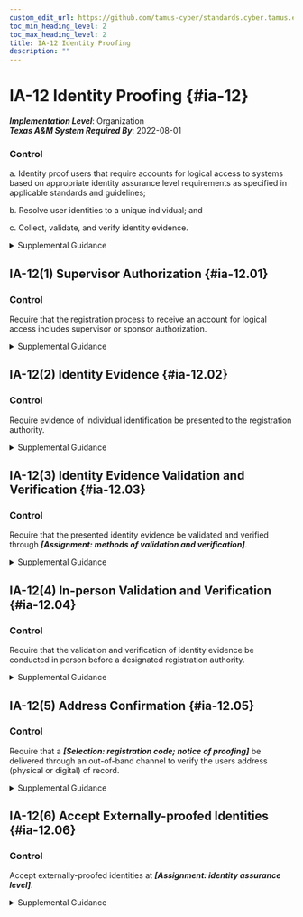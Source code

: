 ```yaml
---
custom_edit_url: https://github.com/tamus-cyber/standards.cyber.tamus.edu/tree/main/static/content/tamus.edu/TAMUS_profile.xml
toc_min_heading_level: 2
toc_max_heading_level: 2
title: IA-12 Identity Proofing
description: ""
---
```


# IA-12 Identity Proofing {#ia-12}

_**Implementation Level**_: Organization\
_**Texas A&M System Required By**_: 2022-08-01

### Control

a. Identity proof users that require accounts for logical access to systems based on appropriate identity assurance level requirements as specified in applicable standards and guidelines;

b. Resolve user identities to a unique individual; and

c. Collect, validate, and verify identity evidence.

<details>
  <summary>Supplemental Guidance</summary>

a. Identity proof users that require accounts for logical access to systems based on appropriate identity assurance level requirements as specified in applicable standards and guidelines;

b. Resolve user identities to a unique individual; and

c. Collect, validate, and verify identity evidence.

</details>

## IA-12(1) Supervisor Authorization {#ia-12.01}

### Control

Require that the registration process to receive an account for logical access includes supervisor or sponsor authorization.

<details>
  <summary>Supplemental Guidance</summary>

Require that the registration process to receive an account for logical access includes supervisor or sponsor authorization.

</details>

## IA-12(2) Identity Evidence {#ia-12.02}

### Control

Require evidence of individual identification be presented to the registration authority.

<details>
  <summary>Supplemental Guidance</summary>

Require evidence of individual identification be presented to the registration authority.

</details>

## IA-12(3) Identity Evidence Validation and Verification {#ia-12.03}

### Control

Require that the presented identity evidence be validated and verified through _**[Assignment: methods of validation and verification]**_.

<details>
  <summary>Supplemental Guidance</summary>

Require that the presented identity evidence be validated and verified through _**[Assignment: methods of validation and verification]**_.

</details>

## IA-12(4) In-person Validation and Verification {#ia-12.04}

### Control

Require that the validation and verification of identity evidence be conducted in person before a designated registration authority.

<details>
  <summary>Supplemental Guidance</summary>

Require that the validation and verification of identity evidence be conducted in person before a designated registration authority.

</details>

## IA-12(5) Address Confirmation {#ia-12.05}

### Control

Require that a _**[Selection: registration code; notice of proofing]**_ be delivered through an out-of-band channel to verify the users address (physical or digital) of record.

<details>
  <summary>Supplemental Guidance</summary>

Require that a _**[Selection: registration code; notice of proofing]**_ be delivered through an out-of-band channel to verify the users address (physical or digital) of record.

</details>

## IA-12(6) Accept Externally-proofed Identities {#ia-12.06}

### Control

Accept externally-proofed identities at _**[Assignment: identity assurance level]**_.

<details>
  <summary>Supplemental Guidance</summary>

Accept externally-proofed identities at _**[Assignment: identity assurance level]**_.

</details>

